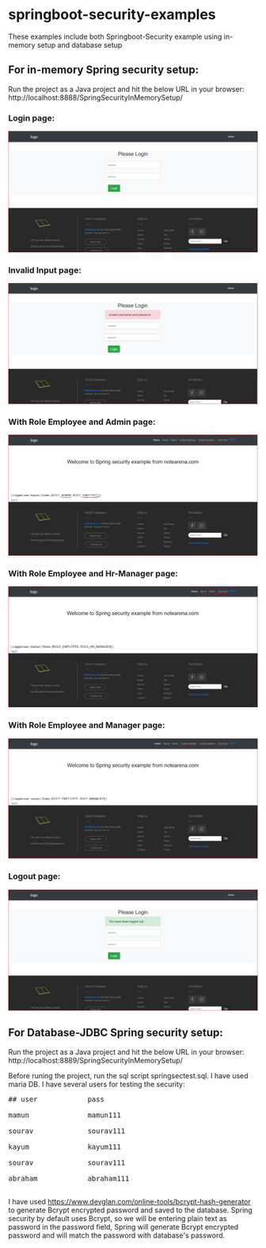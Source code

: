 # springboot-security-examples
These examples include both Springboot-Security example using in-memory setup and database setup
## For in-memory Spring security setup:
Run the project as a Java project and hit the below URL in your browser:<br>
http://localhost:8888/SpringSecurityInMemorySetup/

### Login page:
![loginpage](https://github.com/Md-MamunAbdulKayum/springboot-security-examples/blob/master/img/in-memory/loginpage.JPG)

### Invalid Input page:
![invalidinput](https://github.com/Md-MamunAbdulKayum/springboot-security-examples/blob/master/img/in-memory/invalidInput.JPG)

### With Role Employee and Admin page:
![emaployeeandadmin](https://github.com/Md-MamunAbdulKayum/springboot-security-examples/blob/master/img/in-memory/withRoleEmployeeAndAdmin.JPG)

### With Role Employee and Hr-Manager page:
![emaployeeandadmin](https://github.com/Md-MamunAbdulKayum/springboot-security-examples/blob/master/img/in-memory/withRoleEmployeeAndHrManager.JPG)

### With Role Employee and Manager page:
![withRoleEmployeeAndManager](https://github.com/Md-MamunAbdulKayum/springboot-security-examples/blob/master/img/in-memory/withRoleEmployeeAndManager.JPG)

### Logout page:
![logoutpage](https://github.com/Md-MamunAbdulKayum/springboot-security-examples/blob/master/img/in-memory/logout.JPG)

## For Database-JDBC Spring security setup:
Run the project as a Java project and hit the below URL in your browser:<br>
http://localhost:8889/SpringSecurityInMemorySetup/

Before runing the project, run the sql script springsectest.sql. I have used maria DB.
I have several users for testing the security:
<pre>
## user            pass <br>
mamun              mamun111 <br>
sourav             sourav111 <br>
kayum              kayum111 <br>
sourav             sourav111 <br>
abraham            abraham111 <br>
</pre>

I have used https://www.devglan.com/online-tools/bcrypt-hash-generator  to generate Bcrypt encrypted password and saved to the database. Spring security by default uses Bcrypt, so we will be entering plain text as password in the password field, Spring will generate Bcrypt encrypted password and will match the password with database's password. 

